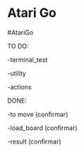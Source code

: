 # Atari Go
#AtariGo

TO DO:

  -terminal_test

  -utility

  -actions

  
  
  
DONE:

  -to move (confirmar)

  -load_board (confirmar)

  -result (confirmar)
